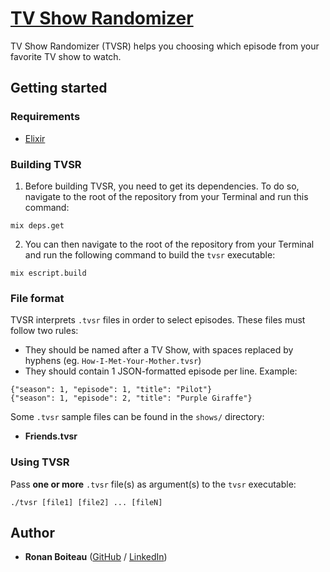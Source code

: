 # [TV Show Randomizer]

TV Show Randomizer (TVSR) helps you choosing which episode from your favorite TV show to watch.

## Getting started

### Requirements

 - [Elixir]

### Building TVSR

 1. Before building TVSR, you need to get its dependencies. To do so, navigate to the root of the repository from your Terminal and run this command:

```
mix deps.get
```

 2. You can then navigate to the root of the repository from your Terminal and run the following command to build the `tvsr` executable:

```
mix escript.build
```

### File format

TVSR interprets `.tvsr` files in order to select episodes. These files must follow two rules:

 - They should be named after a TV Show, with spaces replaced by hyphens (eg. `How-I-Met-Your-Mother.tvsr`)
 - They should contain 1 JSON-formatted episode per line. Example:

```
{"season": 1, "episode": 1, "title": "Pilot"}
{"season": 1, "episode": 2, "title": "Purple Giraffe"}
```

Some `.tvsr` sample files can be found in the `shows/` directory:

 - **Friends.tvsr**

### Using TVSR

Pass **one or more** `.tvsr` file(s) as argument(s) to the `tvsr` executable:
```
./tvsr [file1] [file2] ... [fileN]
```

## Author

 - **Ronan Boiteau** ([GitHub](https://github.com/ronanboiteau) / [LinkedIn](https://www.linkedin.com/in/ronanboiteau/))

<!-- Links -->
[Elixir]: https://elixir-lang.org/install.html
[TV Show Randomizer]: https://github.com/ronanboiteau/TV-Show-Randomizer
